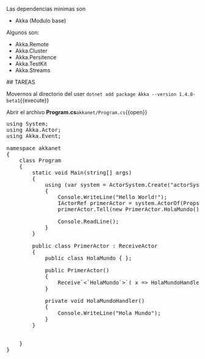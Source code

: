 Las dependencias minimas son
* Akka (Modulo base)

Algunos  son:

* Akka.Remote
* Akka.Cluster
* Akka.Persitence
* Akka.TestKit
* Akka.Streams

## TAREAS

Movernos al directorio del user
`dotnet add package Akka --version 1.4.0-beta1`{{execute}}

Abrir el archivo **Program.cs**`akkanet/Program.cs`{{open}}


<pre class="file" data-filename="akkanet/Program.cs" data-target="replace">using System;
using Akka.Actor;
using Akka.Event;

namespace akkanet
{
    class Program
    {
        static void Main(string[] args)
        {
            using (var system = ActorSystem.Create("actorSystem"))
            {
                Console.WriteLine("Hello World!");
                IActorRef primerActor = system.ActorOf(Props.Create`<`PrimerActor`>`(), "primer-actor");
                primerActor.Tell(new PrimerActor.HolaMundo());

                Console.ReadLine();
            }
        }

        public class PrimerActor : ReceiveActor
        {
            public class HolaMundo { };

            public PrimerActor()
            {
                Receive`<`HolaMundo`>`( x => HolaMundoHandler());
            }

            private void HolaMundoHandler()
            {
                Console.WriteLine("Hola Mundo");
            }
        }


    }
}

</pre>